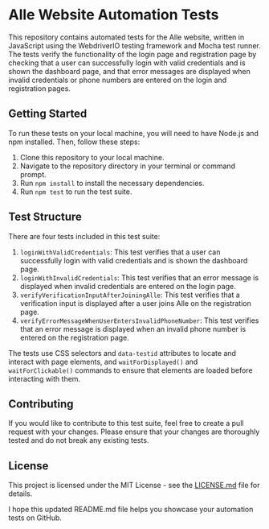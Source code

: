 # Alle Website Automation Tests

This repository contains automated tests for the Alle website, written in JavaScript using the WebdriverIO testing framework and Mocha test runner. The tests verify the functionality of the login page and registration page by checking that a user can successfully login with valid credentials and is shown the dashboard page, and that error messages are displayed when invalid credentials or phone numbers are entered on the login and registration pages.

## Getting Started

To run these tests on your local machine, you will need to have Node.js and npm installed. Then, follow these steps:

1. Clone this repository to your local machine.
2. Navigate to the repository directory in your terminal or command prompt.
3. Run `npm install` to install the necessary dependencies.
4. Run `npm test` to run the test suite.

## Test Structure

There are four tests included in this test suite:

1. `loginWithValidCredentials`: This test verifies that a user can successfully login with valid credentials and is shown the dashboard page.
2. `loginWithInvalidCredentials`: This test verifies that an error message is displayed when invalid credentials are entered on the login page.
3. `verifyVerificationInputAfterJoiningAlle`: This test verifies that a verification input is displayed after a user joins Alle on the registration page.
4. `verifyErrorMessageWhenUserEntersInvalidPhoneNumber`: This test verifies that an error message is displayed when an invalid phone number is entered on the registration page.

The tests use CSS selectors and `data-testid` attributes to locate and interact with page elements, and `waitForDisplayed()` and `waitForClickable()` commands to ensure that elements are loaded before interacting with them.

## Contributing

If you would like to contribute to this test suite, feel free to create a pull request with your changes. Please ensure that your changes are thoroughly tested and do not break any existing tests.

## License

This project is licensed under the MIT License - see the [LICENSE.md](LICENSE.md) file for details.

I hope this updated README.md file helps you showcase your automation tests on GitHub.
